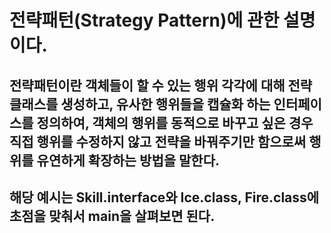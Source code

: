 # 전략패턴(Strategy Pattern)에 관한 설명이다.
## 전략패턴이란 객체들이 할 수 있는 행위 각각에 대해 전략 클래스를 생성하고, 유사한 행위들을 캡슐화 하는 인터페이스를 정의하여, 객체의 행위를 동적으로 바꾸고 싶은 경우 직접 행위를 수정하지 않고 전략을 바꿔주기만 함으로써 행위를 유연하게 확장하는 방법을 말한다.

## 해당 예시는 Skill.interface와 Ice.class, Fire.class에 초점을 맞춰서 main을 살펴보면 된다.